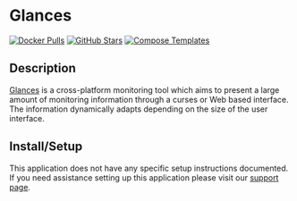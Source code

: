 # Glances

[![Docker Pulls](https://img.shields.io/docker/pulls/nicolargo/glances?style=flat-square&color=607D8B&label=docker%20pulls&logo=docker)](https://hub.docker.com/r/nicolargo/glances)
[![GitHub Stars](https://img.shields.io/github/stars/nicolargo/glances?style=flat-square&color=607D8B&label=github%20stars&logo=github)](https://github.com/nicolargo/glances)
[![Compose Templates](https://img.shields.io/static/v1?style=flat-square&color=607D8B&label=compose&message=templates)](https://github.com/jodfie/TrunkSTARTer/tree/master/compose/.apps/glances)

## Description

[Glances](https://nicolargo.github.io/glances/) is a cross-platform monitoring
tool which aims to present a large amount of monitoring information through a
curses or Web based interface. The information dynamically adapts depending on
the size of the user interface.

## Install/Setup

This application does not have any specific setup instructions documented. If
you need assistance setting up this application please visit our
[support page](https://trunkstarter.com/basics/support/).
